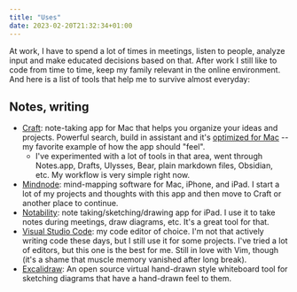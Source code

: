 ```yaml
---
title: "Uses"
date: 2023-02-20T21:32:34+01:00
---
```


At work, I have to spend a lot of times in meetings, listen to people, analyze input and make educated decisions based on that. After work I still like to code from time to time, keep my family relevant in the online environment. And here is a list of tools that help me to survive almost everyday:

## Notes, writing

- [Craft](https://craft.io/): note-taking app for Mac that helps you organize your ideas and projects. Powerful search, build in assistant and it's [optimized for Mac](https://www.craft.do/maccatalyst-guide) -- my favorite example of how the app should "feel".
  - I've experimented with a lot of tools in that area, went through Notes.app, Drafts, Ulysses, Bear, plain markdown files, Obsidian, etc. My workflow is very simple right now.
- [Mindnode](https://mindnode.com/): mind-mapping software for Mac, iPhone, and iPad. I start a lot of my projects and thoughts with this app and then move to Craft or another place to continue.
- [Notability](https://notability.com/): note taking/sketching/drawing app for iPad. I use it to take notes during meetings, draw diagrams, etc. It's a great tool for that.
- [Visual Studio Code](https://code.visualstudio.com/): my code editor of choice. I'm not that actively writing code these days, but I still use it for some projects. I've tried a lot of editors, but this one is the best for me. Still in love with Vim, though (it's a shame that muscle memory vanished after long break).
- [Excalidraw](https://excalidraw.com/): An open source virtual hand-drawn style whiteboard tool for sketching diagrams that have a hand-drawn feel to them.
